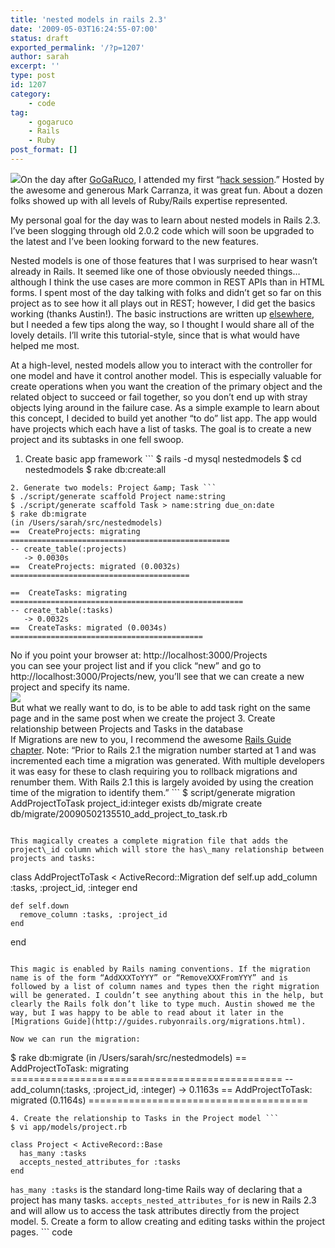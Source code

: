 ```yaml
---
title: 'nested models in rails 2.3'
date: '2009-05-03T16:24:55-07:00'
status: draft
exported_permalink: '/?p=1207'
author: sarah
excerpt: ''
type: post
id: 1207
category:
    - code
tag:
    - gogaruco
    - Rails
    - Ruby
post_format: []
---
```

![](http://img.skitch.com/20090502-dsras4k8m4bgxinxii2yytp7ea.jpg)On the day after [GoGaRuco](https://www.ultrasaurus.com/sarahblog/2009/04/golden-gate-ruby-conference/), I attended my first “[hack session](http://www.meetup.com/sfruby/calendar/10189361/).” Hosted by the awesome and generous Mark Carranza, it was great fun. About a dozen folks showed up with all levels of Ruby/Rails expertise represented.

My personal goal for the day was to learn about nested models in Rails 2.3. I’ve been slogging through old 2.0.2 code which will soon be upgraded to the latest and I’ve been looking forward to the new features.

Nested models is one of those features that I was surprised to hear wasn’t already in Rails. It seemed like one of those obviously needed things… although I think the use cases are more common in REST APIs than in HTML forms. I spent most of the day talking with folks and didn’t get so far on this project as to see how it all plays out in REST; however, I did get the basics working (thanks Austin!). The basic instructions are written up [elsewhere](http://guides.rubyonrails.org/2_3_release_notes.html), but I needed a few tips along the way, so I thought I would share all of the lovely details. I’ll write this tutorial-style, since that is what would have helped me most.

At a high-level, nested models allow you to interact with the controller for one model and have it control another model. This is especially valuable for create operations when you want the creation of the primary object and the related object to succeed or fail together, so you don’t end up with stray objects lying around in the failure case. As a simple example to learn about this concept, I decided to build yet another “to do” list app. The app would have projects which each have a list of tasks. The goal is to create a new project and its subtasks in one fell swoop.

1. Create basic app framework ```
  $ rails -d mysql nestedmodels
  $ cd nestedmodels
  $ rake db:create:all
  ```
2. Generate two models: Project &amp; Task ```
  $ ./script/generate scaffold Project name:string
  $ ./script/generate scaffold Task > name:string due_on:date
  $ rake db:migrate
  (in /Users/sarah/src/nestedmodels)
  ==  CreateProjects: migrating =================================================
  -- create_table(:projects)
     -> 0.0030s
  ==  CreateProjects: migrated (0.0032s) ========================================
  
  ==  CreateTasks: migrating ====================================================
  -- create_table(:tasks)
     -> 0.0032s
  ==  CreateTasks: migrated (0.0034s) ===========================================
  ```
  
  No if you point your browser at: http://localhost:3000/Projects  
  you can see your project list and if you click “new” and go to http://localhost:3000/Projects/new, you’ll see that we can create a new project and specify its name.  
  ![](http://img.skitch.com/20090502-8qtu2srqnsj54p2pqr8r3nciad.jpg)  
  But what we really want to do, is to be able to add task right on the same page and in the same post when we create the project
3. Create relationship between Projects and Tasks in the database  
  If Migrations are new to you, I recommend the awesome [Rails Guide chapter](http://guides.rubyonrails.org/migrations.html). Note: “Prior to Rails 2.1 the migration number started at 1 and was incremented each time a migration was generated. With multiple developers it was easy for these to clash requiring you to rollback migrations and renumber them. With Rails 2.1 this is largely avoided by using the creation time of the migration to identify them.” ```
  $ script/generate migration AddProjectToTask project_id:integer
        exists  db/migrate
        create  db/migrate/20090502135510_add_project_to_task.rb
  ```
  
  This magically creates a complete migration file that adds the project\_id column which will store the has\_many relationship between projects and tasks:
  
  ```
  class AddProjectToTask < ActiveRecord::Migration
    def self.up
      add_column :tasks, :project_id, :integer
    end
  
    def self.down
      remove_column :tasks, :project_id
    end
  end
  ```
  
  This magic is enabled by Rails naming conventions. If the migration name is of the form “AddXXXToYYY” or “RemoveXXXFromYYY” and is followed by a list of column names and types then the right migration will be generated. I couldn’t see anything about this in the help, but clearly the Rails folk don’t like to type much. Austin showed me the way, but I was happy to be able to read about it later in the [Migrations Guide](http://guides.rubyonrails.org/migrations.html).
  
  Now we can run the migration:
  
  ```
  $ rake db:migrate
  (in /Users/sarah/src/nestedmodels)
  ==  AddProjectToTask: migrating ===============================================
  -- add_column(:tasks, :project_id, :integer)
     -> 0.1163s
  ==  AddProjectToTask: migrated (0.1164s) ======================================
  ```
4. Create the relationship to Tasks in the Project model ```
  $ vi app/models/project.rb
  
  class Project < ActiveRecord::Base
    has_many :tasks
    accepts_nested_attributes_for :tasks
  end
  ```
  
  `has_many :tasks` is the standard long-time Rails way of declaring that a project has many tasks. `accepts_nested_attributes_for` is new in Rails 2.3 and will allow us to access the task attributes directly from the project model.
5. Create a form to allow creating and editing tasks within the project pages. ```
  code
  ```